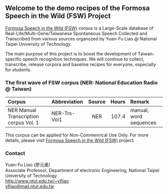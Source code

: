 ## Welcome to the demo recipes of the Formosa Speech in the Wild (FSW) Project

[Formosa Speech in the Wild (FSW)](https://sites.google.com/speech.ntut.edu.tw/fsw) corpus is a Large-Scale database of Real-Life/Multi-Gene/Taiwanese Spontaneous Speech Collected and Transcribed from various sources organozed by Yuan-Fu Liao @ National Taipei University of Technology.

The main purpose of this project is to boost the development of Taiwan-specific speech recognition techniques. We will continue to collect, transcribe, release corpora and baseline recipes for everyone, especially for students.

###  The first wave of FSW corpus (NER: National Education Radio @ Taiwan)

|Corpus|Abbreviation|Source|Hours|Remark|
|:---|:---|:---:|---:|:--|
|NER Manual Transcription corpus Vol. 1|NER-Trs-Vol1 |NER| 107.4 | manual, word sequences|

This corpus can be applied for Non-Commenrical Use Only. For more details, please visit [Formosa Speech in the Wild (FSW)](https://sites.google.com/speech.ntut.edu.tw/fsw) project.

### Contact
Yuan-Fu Liao (廖元甫)  
Associate Professor, Department of electronic Engineering, National Taipei University of Technology  
http://www.ntut.edu.tw/~yfliao  
yfliao@mail.ntut.edu.tw  

